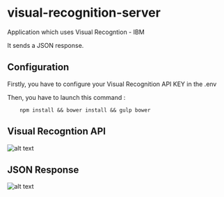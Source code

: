 # visual-recognition-server

Application which uses Visual Recogntion - IBM

It sends a JSON response.

## Configuration

Firstly, you have to configure your Visual Recognition API KEY in the .env

Then, you have to launch this command :

```
    npm install && bower install && gulp bower
```


## Visual Recogntion API

![alt text](https://github.com/maxgfr/visual-recognition-server/blob/master/capture1.png)


## JSON Response

![alt text](https://github.com/maxgfr/visual-recognition-server/blob/master/capture2.png)
